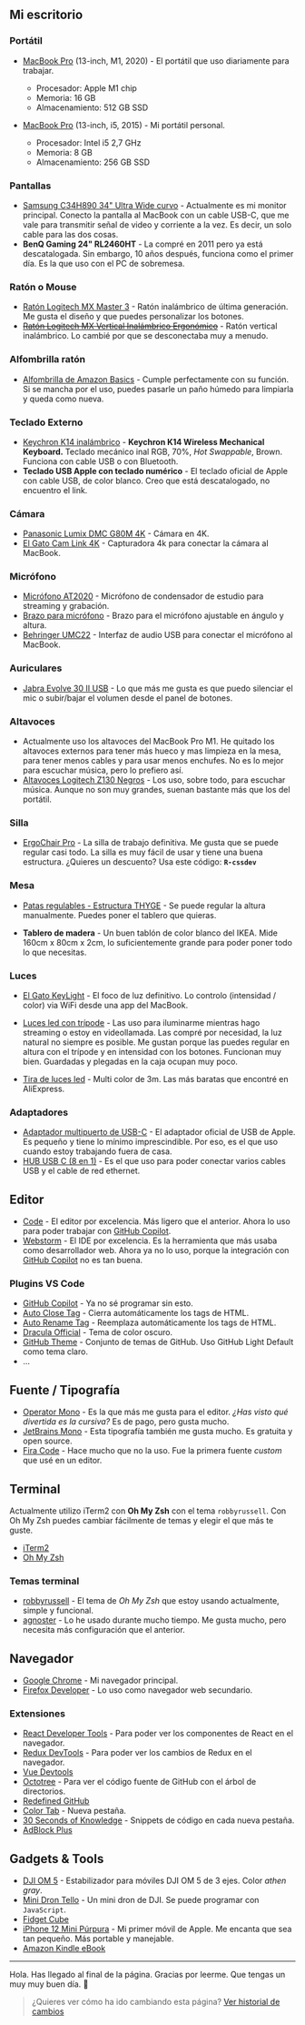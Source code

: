 ## Mi escritorio

### Portátil

- [MacBook Pro](https://www.apple.com/macbook-pro-13/) (13-inch, M1, 2020) - El portátil que uso diariamente para trabajar.

  - Procesador: Apple M1 chip
  - Memoria: 16 GB
  - Almacenamiento: 512 GB SSD

- [MacBook Pro](https://www.apple.com/macbook-pro-13/) (13-inch, i5, 2015) - Mi portátil personal.
  - Procesador: Intel i5 2,7 GHz
  - Memoria: 8 GB
  - Almacenamiento: 256 GB SSD

### Pantallas

- [Samsung C34H890 34" Ultra Wide curvo](https://amzn.to/3kuAM01) - Actualmente es mi monitor principal. Conecto la pantalla al MacBook con un cable USB-C, que me vale para transmitir señal de video y corriente a la vez. Es decir, un solo cable para las dos cosas.
- **BenQ Gaming 24" RL2460HT** - La compré en 2011 pero ya está descatalogada. Sin embargo, 10 años después, funciona como el primer día. Es la que uso con el PC de sobremesa.

### Ratón o Mouse

- [Ratón Logitech MX Master 3](https://amzn.to/3wmuumT) - Ratón inalámbrico de última generación. Me gusta el diseño y que puedes personalizar los botones.
- ~~[Ratón Logitech MX Vertical Inalámbrico Ergonómico](https://amzn.to/3IaT3oW)~~ - Ratón vertical inalámbrico. Lo cambié por que se desconectaba muy a menudo.

### Alfombrilla ratón

- [Alfombrilla de Amazon Basics](https://amzn.to/3l6JmQv) - Cumple perfectamente con su función. Si se mancha por el uso, puedes pasarle un paño húmedo para limpiarla y queda como nueva.

### Teclado Externo

- [Keychron K14 inalámbrico](https://www.keychron.com/products/keychron-k14-wireless-mechanical-keyboard?variant=39553083146329) - **Keychron K14 Wireless Mechanical Keyboard.** Teclado mecánico inal RGB, 70%, _Hot Swappable_, Brown. Funciona con cable USB o con Bluetooth.
- **Teclado USB Apple con teclado numérico** - El teclado oficial de Apple con cable USB, de color blanco. Creo que está descatalogado, no encuentro el link.

### Cámara
- [Panasonic Lumix DMC G80M 4K](https://amzn.to/36yCeHb) - Cámara en 4K.
- [El Gato Cam Link 4K](https://amzn.to/3wnAsn9) - Capturadora 4k para conectar la cámara al MacBook.

### Micrófono
- [Micrófono AT2020](https://amzn.to/3JvuuEO) - Micrófono de condensador de estudio para streaming y grabación.
- [Brazo para micrófono](https://amzn.to/3KXsrtk) - Brazo para el micrófono ajustable en ángulo y altura.
- [Behringer UMC22](https://amzn.to/3N8Cu0H) - Interfaz de audio USB para conectar el micrófono al MacBook.

### Auriculares

- [Jabra Evolve 30 II USB](https://amzn.to/3evillN) - Lo que más me gusta es que puedo silenciar el mic o subir/bajar el volumen desde el panel de botones.

### Altavoces

- Actualmente uso los altavoces del MacBook Pro M1. He quitado los altavoces externos para tener más hueco y mas limpieza en la mesa, para tener menos cables y para usar menos enchufes. No es lo mejor para escuchar música, pero lo prefiero así.
- [Altavoces Logitech Z130 Negros](https://amzn.to/3xQmrwf) - Los uso, sobre todo, para escuchar música. Aunque no son muy grandes, suenan bastante más que los del portátil.

### Silla

- [ErgoChair Pro](https://bit.ly/2JiNkEG) - La silla de trabajo definitiva. Me gusta que se puede regular casi todo. La silla es muy fácil de usar y tiene una buena estructura.
¿Quieres un descuento? Usa este código: **`R-cssdev`**

### Mesa

- [Patas regulables - Estructura THYGE](https://www.ikea.com/es/es/p/thyge-estructura-tablero-gris-plata-50293779/) - Se puede regular la altura manualmente. Puedes poner el tablero que quieras.

- **Tablero de madera** - Un buen tablón de color blanco del IKEA. Mide 160cm x 80cm x 2cm, lo suficientemente grande para poder poner todo lo que necesitas.

### Luces
- [El Gato KeyLight](https://amzn.to/3Jvq28M) - El foco de luz definitivo. Lo controlo (intensidad / color) via WiFi desde una app del MacBook.
- [Luces led con trípode](https://amzn.to/3esJntJ) - Las uso para iluminarme mientras hago streaming o estoy en videollamada. Las compré por necesidad, la luz natural no siempre es posible. Me gustan porque las puedes regular en altura con el trípode y en intensidad con los botones. Funcionan muy bien. Guardadas y plegadas en la caja ocupan muy poco.

- [Tira de luces led](https://es.aliexpress.com/item/33017875866.html?spm=a2g0s.9042311.0.0.149c63c0d3h1Wl) - Multi color de 3m. Las más baratas que encontré en AliExpress.

### Adaptadores

- [Adaptador multipuerto de USB-C](https://amzn.to/3ikUZjP) - El adaptador oficial de USB de Apple. Es pequeño y tiene lo mínimo imprescindible. Por eso, es el que uso cuando estoy trabajando fuera de casa.
- [HUB USB C (8 en 1)](https://amzn.to/3MYaTPr) - Es el que uso para poder conectar varios cables USB y el cable de red ethernet.

## Editor

- [Code](https://code.visualstudio.com/) - El editor por excelencia. Más ligero que el anterior. Ahora lo uso para poder trabajar con [GitHub Copilot](https://copilot.github.com/).
- [Webstorm](https://www.jetbrains.com/es-es/webstorm/) - El IDE por excelencia. Es la herramienta que más usaba como desarrollador web. Ahora ya no lo uso, porque la integración con [GitHub Copilot](https://copilot.github.com/) no es tan buena.

### Plugins VS Code
- [GitHub Copilot](https://copilot.github.com/) - Ya no sé programar sin esto.
- [Auto Close Tag](https://marketplace.visualstudio.com/items?itemName=formulahendry.auto-close-tag) - Cierra automáticamente los tags de HTML.
- [Auto Rename Tag](https://marketplace.visualstudio.com/items?itemName=formulahendry.auto-rename-tag) - Reemplaza automáticamente los tags de HTML.
- [Dracula Official](https://marketplace.visualstudio.com/items?itemName=dracula-theme.theme-dracula) - Tema de color oscuro.
- [GitHub Theme](https://marketplace.visualstudio.com/items?itemName=GitHub.github-vscode-theme) - Conjunto de temas de GitHub. Uso GitHub Light Default como tema claro.
- ...

## Fuente / Tipografía
- [Operator Mono](https://www.typography.com/fonts/operator/overview) - Es la que más me gusta para el editor. _¿Has visto qué divertida es la cursiva?_ Es de pago, pero gusta mucho.
- [JetBrains Mono](https://www.jetbrains.com/es-es/lp/mono/) - Esta tipografía también me gusta mucho. Es gratuita y open source.
- [Fira Code](https://github.com/tonsky/FiraCode) - Hace mucho que no la uso. Fue la primera fuente _custom_ que usé en un editor.

## Terminal

Actualmente utilizo iTerm2 con **Oh My Zsh** con el tema `robbyrussell`. Con Oh My Zsh puedes cambiar fácilmente de temas y elegir el que más te guste.

- [iTerm2](https://iterm2.com/)
- [Oh My Zsh](https://ohmyz.sh/)

### Temas terminal

- [robbyrussell](https://github.com/ohmyzsh/ohmyzsh/wiki/Themes#robbyrussell) - El tema de _Oh My Zsh_ que estoy usando actualmente, simple y funcional.
- [agnoster](https://github.com/ohmyzsh/ohmyzsh/wiki/Themes#agnoster) - Lo he usado durante mucho tiempo. Me gusta mucho, pero necesita más configuración que el anterior.

## Navegador

- [Google Chrome](https://www.google.com/chrome/) - Mi navegador principal.
- [Firefox Developer](https://www.mozilla.org/es-ES/firefox/developer/) - Lo uso como navegador web secundario.

### Extensiones

- [React Developer Tools](https://chrome.google.com/webstore/detail/react-developer-tools/fmkadmapgofadopljbjfkapdkoienihi?hl=es) - Para poder ver los componentes de React en el navegador.
- [Redux DevTools](https://chrome.google.com/webstore/detail/redux-devtools/lmhkpmbekcpmknklioeibfkpmmfibljd?hl=es) - Para poder ver los cambios de Redux en el navegador.
- [Vue Devtools](https://github.com/vuejs/vue-devtools)
- [Octotree](https://chrome.google.com/webstore/detail/octotree-github-code-tree/bkhaagjahfmjljalopjnoealnfndnagc) - Para ver el código fuente de GitHub con el árbol de directorios.
- [Redefined GitHub](https://chrome.google.com/webstore/detail/refined-github/hlepfoohegkhhmjieoechaddaejaokhf)
- [Color Tab](https://chrome.google.com/webstore/detail/color-tab/hchlgfaicmddilenlflajnmomalehbom?hl=es) - Nueva pestaña.
- [30 Seconds of Knowledge](https://30secondsofknowledge.com/) - Snippets de código en cada nueva pestaña.
- [AdBlock Plus](https://adblockplus.org/es/)

## Gadgets & Tools

- [DJI OM 5](https://amzn.to/2XF7UGz) - Estabilizador para móviles DJI OM 5 de 3 ejes. Color _athen gray_.
- [Mini Dron Tello](https://amzn.to/3ldFr4l) - Un mini dron de DJI. Se puede programar con `JavaScript`.
- [Fidget Cube](https://www.kickstarter.com/projects/antsylabs/fidget-cube-a-vinyl-desk-toy)
- [iPhone 12 Mini Púrpura](https://www.apple.com/es/iphone-12/key-features/) - Mi primer móvil de Apple. Me encanta que sea tan pequeño. Más portable y manejable.
- [Amazon Kindle eBook](https://amzn.to/3xkVSys)

---

Hola. Has llegado al final de la página. Gracias por leerme. Que tengas un muy muy buen día. 🤗
> ¿Quieres ver cómo ha ido cambiando esta página? [Ver historial de cambios](https://github.com/baumannzone/baumannzone.dev/blame/main/components/UsesPage/uses.md)
